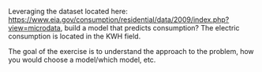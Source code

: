 Leveraging the dataset located here: https://www.eia.gov/consumption/residential/data/2009/index.php?view=microdata, build a model that predicts consumption? The electric consumption is located in the KWH field. 

The goal of the exercise is to understand the approach to the problem, how you would choose a model/which model, etc. 
